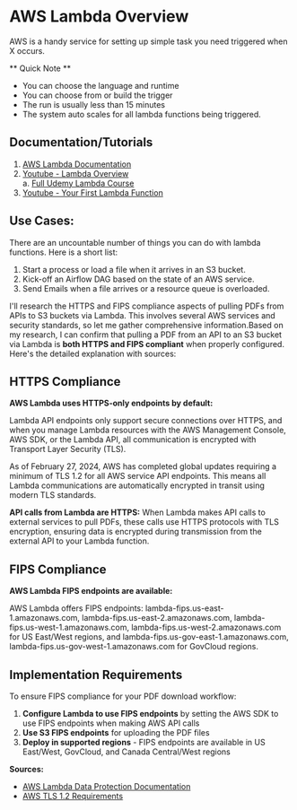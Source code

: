 # AWS Lambda Overview
AWS is a handy service for setting up simple task you need triggered when X occurs. 

** Quick Note **
- You can choose the language and runtime
- You can choose from or build the trigger
- The run is usually less than 15 minutes
- The system auto scales for all lambda functions being triggered.

## Documentation/Tutorials
1. [AWS Lambda Documentation](https://aws.amazon.com/pm/lambda/)
2. [Youtube - Lambda Overview](https://www.youtube.com/watch?v=UsaiOEFdfs0)
   <br>a. [Full Udemy Lambda Course](https://www.udemy.com/course/aws-lambda-a-practical-guide/?referralCode=F6D1A50467E579C65372&couponCode=ST16MT230625G1) 
3. [Youtube - Your First Lambda Function](https://www.youtube.com/watch?v=e1tkFsFOBHA)


## Use Cases:
There are an uncountable number of things you can do with lambda functions. Here is a short list:

1. Start a process or load a file when it arrives in an S3 bucket.
2. Kick-off an Airflow DAG based on the state of an AWS service.
3. Send Emails when a file arrives or a resource queue is overloaded.

I'll research the HTTPS and FIPS compliance aspects of pulling PDFs from APIs to S3 buckets via Lambda. This involves several AWS services and security standards, so let me gather comprehensive information.Based on my research, I can confirm that pulling a PDF from an API to an S3 bucket via Lambda is **both HTTPS and FIPS compliant** when properly configured. Here's the detailed explanation with sources:

## HTTPS Compliance

**AWS Lambda uses HTTPS-only endpoints by default:**

Lambda API endpoints only support secure connections over HTTPS, and when you manage Lambda resources with the AWS Management Console, AWS SDK, or the Lambda API, all communication is encrypted with Transport Layer Security (TLS).

As of February 27, 2024, AWS has completed global updates requiring a minimum of TLS 1.2 for all AWS service API endpoints. This means all Lambda communications are automatically encrypted in transit using modern TLS standards.

**API calls from Lambda are HTTPS:**
When Lambda makes API calls to external services to pull PDFs, these calls use HTTPS protocols with TLS encryption, ensuring data is encrypted during transmission from the external API to your Lambda function.

## FIPS Compliance

**AWS Lambda FIPS endpoints are available:**

AWS Lambda offers FIPS endpoints: lambda-fips.us-east-1.amazonaws.com, lambda-fips.us-east-2.amazonaws.com, lambda-fips.us-west-1.amazonaws.com, lambda-fips.us-west-2.amazonaws.com for US East/West regions, and lambda-fips.us-gov-east-1.amazonaws.com, lambda-fips.us-gov-west-1.amazonaws.com for GovCloud regions.

## Implementation Requirements

To ensure FIPS compliance for your PDF download workflow:

1. **Configure Lambda to use FIPS endpoints** by setting the AWS SDK to use FIPS endpoints when making AWS API calls
2. **Use S3 FIPS endpoints** for uploading the PDF files
3. **Deploy in supported regions** - FIPS endpoints are available in US East/West, GovCloud, and Canada Central/West regions

**Sources:**
- [AWS Lambda Data Protection Documentation](https://docs.aws.amazon.com/lambda/latest/dg/security-dataprotection.html)
- [AWS TLS 1.2 Requirements](https://aws.amazon.com/blogs/security/tls-1-2-required-for-aws-endpoints/)
